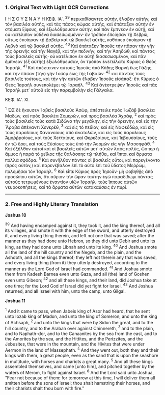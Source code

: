 ### 1. Original Text with Light OCR Corrections

Ι Η Σ Ο Υ Σ Ν Α Υ Η ΚΕΦ. ΙΑʹ.
<sup>39</sup> περικαθίσαντες αὐτήν, ἔλαβον αὐτήν, καὶ τὸν βασιλέα αὐτῆς, καὶ τὰς πάσας κώμας αὐτῆς, καὶ ἐπάταξαν αὐτὴν ἐν στόματι ξίφους, καὶ ἐξωλόθρευσαν αὐτήν, καὶ πᾶν ἔμπνεον ἐν αὐτῇ, καὶ οὐ κατέλιπον οὐδένα διασεσωσμένον· ὃν τρόπον ἐποίησαν τῇ Χεβρὼ, οὕτως ἐποίησαν τῇ Δαβεὶρ καὶ τῷ βασιλεῖ αὐτῆς, καθάπερ ἐποίησαν τῇ Λεβνὰ καὶ τῷ βασιλεῖ αὐτῆς.
<sup>40</sup> Καὶ ἐπάταξεν Ἰησοῦς τὴν πᾶσαν τὴν γῆν τῆς ὀρεινῆς καὶ τὴν Ναγέβ, καὶ τὴν πεδινὴν, καὶ τὴν Ἀσηδὼθ, καὶ πάντας τοὺς βασιλεῖς αὐτῆς· οὐ κατέλιπον ἐν αὐτῇ διασεσωσμένον, καὶ πᾶν ἔμπνεον (ἐξ αὐτῆς) ἐξωλόθρευσαν, ὃν τρόπον ἐνετείλατο Κύριος ὁ Θεὸς Ἰσραήλ.
<sup>41</sup> Καὶ ἀπέκτεινεν αὐτοὺς Ἰησοῦς ἀπὸ Κάδης Βαρνὴ ἕως Γάζης, καὶ τὴν πᾶσαν (τὴν) γῆν Γοσὸμ ἕως τῆς Γαβαὼν·
<sup>42</sup> καὶ πάντας τοὺς βασιλεῖς τούτους, καὶ τὴν γῆν αὐτῶν ἔλαβεν Ἰησοῦς εἰσάπαξ· ἔτι Κύριος ὁ Θεὸς Ἰσραὴλ συνεπολέμει τῷ Ἰσραήλ.
<sup>43</sup> Καὶ ἀνέστρεψεν Ἰησοῦς καὶ πᾶς Ἰσραὴλ μετ᾿ αὐτοῦ εἰς τὴν παρεμβολὴν εἰς Γάλγαλα.

ΚΕΦ. ΙΑʹ. XI.

<sup>1</sup> ὩΣ δὲ ἤκουσεν Ἰαβεὶς βασιλεὺς Ἀσὼρ, ἀπέστειλε πρὸς Ἰωζὰβ βασιλέα Μαδὼν, καὶ πρὸς βασιλέα Σομερὼν, καὶ πρὸς βασιλέα Ἀχσὰφ,
<sup>2</sup> καὶ πρὸς τοὺς βασιλεῖς τοὺς κατὰ Σιδῶνα τὴν μεγάλην, εἰς τὴν ὀρεινὴν, καὶ εἰς τὴν Ἄραβα ἀπέναντι Χενερέθ,
<sup>3</sup> καὶ εἰς τὸ πεδίον, καὶ εἰς Ναφεδδὼρ, καὶ εἰς τοὺς παραλίους Χαναναίους ἀπὸ ἀνατολῶν, καὶ εἰς τοὺς παραλίους Ἀμοῤῥραίους, καὶ τοὺς Χετταίους, καὶ Φερεζαίους, καὶ Ἰεβουσαίους, τοὺς ἐν τῷ ὄρει, καὶ τοὺς Εὐαίους τοὺς ὑπὸ τὴν Ἀερμὼν εἰς γῆν Μασσηφάθ.
<sup>4</sup> Καὶ ἐξῆλθον αὐτοὶ καὶ οἱ βασιλεῖς αὐτῶν μετ᾿ αὐτῶν λαὸς πολὺς, ὥσπερ ἡ ἄμμος ἡ παρὰ τὸ χεῖλος τῆς θαλάσσης τῷ πλήθει, καὶ ἵπποι καὶ ἅρματα πολλὰ σφόδρα.
<sup>5</sup> Καὶ συνῆλθον πάντες οἱ βασιλεῖς οὗτοι, καὶ παρεγένοντο (πρὸς αὐτὸν,) καὶ παρενέβαλον ἐπὶ τὸ αὐτὸ ἐπὶ τοῦ ὕδατος Μεῤῥὼμ, πολεμῆσαι τὸν Ἰσραήλ.
<sup>6</sup> Καὶ εἶπε Κύριος πρὸς Ἰησοῦν· μὴ φοβηθῇς ἀπὸ προσώπου αὐτῶν, ὅτι αὔριον τὴν ὥραν ταύτην ἐγὼ παραδίδωμι πάντας αὐτοὺς τετρωμένους ἐναντίον υἱῶν Ἰσραήλ· τοὺς ἵππους αὐτῶν νευροκοπήσεις, καὶ τὰ ἅρματα αὐτῶν κατακαύσεις ἐν πυρί.

---

### 2. Free and Highly Literary Translation

**Joshua 10**

<sup>39</sup> And having encamped against it, they took it, and the king thereof, and all its villages, and smote it with the edge of the sword, and utterly destroyed it, and every living thing therein, and left not one that was saved; after the manner as they had done unto Hebron, so they did unto Debir and unto its king, as they had done unto Libnah and unto its king.
<sup>40</sup> And Joshua smote all the land of the hill country and the Negeb, and the plain, and the Ashdoth, and all the kings thereof; they left not therein any that was saved, and every living thing (from it) they utterly destroyed, according to the manner as the Lord God of Israel had commanded.
<sup>41</sup> And Joshua smote them from Kadesh Barnea even unto Gaza, and all (the) land of Goshen even unto Gibeon;
<sup>42</sup> and all these kings, and their land, did Joshua take at one time; for the Lord God of Israel did yet fight for Israel.
<sup>43</sup> And Joshua returned, and all Israel with him, unto the camp, unto Gilgal.

**Joshua 11**

<sup>1</sup> And it came to pass, when Jabeis king of Asor had heard, that he sent unto Iozab king of Madon, and unto the king of Someron, and unto the king of Achsaph,
<sup>2</sup> and unto the kings that were by Sidon the great, and to the hill country, and to the Arabah over against Chinnereth,
<sup>3</sup> and to the plain, and to Naphath-dor, and to the Canaanites by the sea from the east, and to the Amorites by the sea, and the Hittites, and the Perizzites, and the Jebusites, that were in the mountain, and the Hivites that were under Aermon in the land of Massephath.
<sup>4</sup> And they went out, both they and their kings with them, a great people, even as the sand that is upon the seashore in multitude, with horses and chariots a great many.
<sup>5</sup> And all these kings assembled themselves, and came [unto him], and pitched together by the waters of Merom, to fight against Israel.
<sup>6</sup> And the Lord said unto Joshua, "Fear not because of them: for tomorrow at this time, I will deliver them all smitten before the sons of Israel; thou shalt hamstring their horses, and their chariots shalt thou burn with fire."
